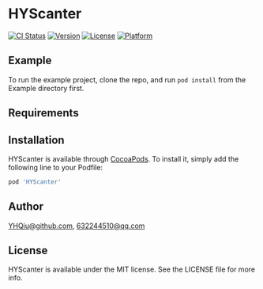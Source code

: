 # HYScanter

[![CI Status](https://img.shields.io/travis/YHQiu@github.com/HYScanter.svg?style=flat)](https://travis-ci.org/YHQiu@github.com/HYScanter)
[![Version](https://img.shields.io/cocoapods/v/HYScanter.svg?style=flat)](https://cocoapods.org/pods/HYScanter)
[![License](https://img.shields.io/cocoapods/l/HYScanter.svg?style=flat)](https://cocoapods.org/pods/HYScanter)
[![Platform](https://img.shields.io/cocoapods/p/HYScanter.svg?style=flat)](https://cocoapods.org/pods/HYScanter)

## Example

To run the example project, clone the repo, and run `pod install` from the Example directory first.

## Requirements

## Installation

HYScanter is available through [CocoaPods](https://cocoapods.org). To install
it, simply add the following line to your Podfile:

```ruby
pod 'HYScanter'
```

## Author

YHQiu@github.com, 632244510@qq.com

## License

HYScanter is available under the MIT license. See the LICENSE file for more info.
